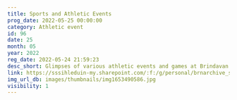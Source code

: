 ```yaml
---
title: Sports and Athletic Events
prog_date: 2022-05-25 00:00:00
category: Athletic event
id: 96
date: 25
month: 05
year: 2022
reg_date: 2022-05-24 21:59:23
desc_short: Glimpses of various athletic events and games at Brindavan.
link: https://sssihleduin-my.sharepoint.com/:f:/g/personal/brnarchive_sssihl_edu_in/Ej4TjKx1pdVEo_XwjejMR1cBEWTT2mcMST0uGIoK9MnR8w?e=KTPdgx
img_url_db: images/thumbnails/img1653490586.jpg
visibility: 1
---
```


    